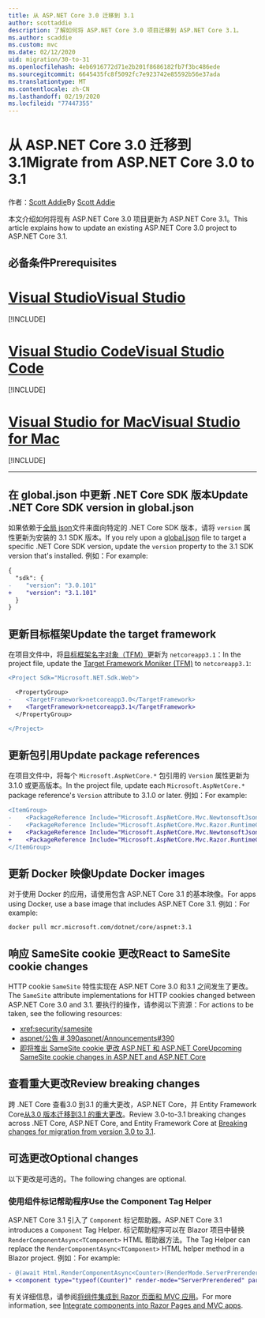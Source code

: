 ```yaml
---
title: 从 ASP.NET Core 3.0 迁移到 3.1
author: scottaddie
description: 了解如何将 ASP.NET Core 3.0 项目迁移到 ASP.NET Core 3.1。
ms.author: scaddie
ms.custom: mvc
ms.date: 02/12/2020
uid: migration/30-to-31
ms.openlocfilehash: 4eb6916772d71e2b201f8686182fb7f3bc486ede
ms.sourcegitcommit: 6645435fc8f5092fc7e923742e85592b56e37ada
ms.translationtype: MT
ms.contentlocale: zh-CN
ms.lasthandoff: 02/19/2020
ms.locfileid: "77447355"
---
```

# <a name="migrate-from-aspnet-core-30-to-31"></a><span data-ttu-id="f438a-103">从 ASP.NET Core 3.0 迁移到 3.1</span><span class="sxs-lookup"><span data-stu-id="f438a-103">Migrate from ASP.NET Core 3.0 to 3.1</span></span>

<span data-ttu-id="f438a-104">作者：[Scott Addie](https://github.com/scottaddie)</span><span class="sxs-lookup"><span data-stu-id="f438a-104">By [Scott Addie](https://github.com/scottaddie)</span></span>

<span data-ttu-id="f438a-105">本文介绍如何将现有 ASP.NET Core 3.0 项目更新为 ASP.NET Core 3.1。</span><span class="sxs-lookup"><span data-stu-id="f438a-105">This article explains how to update an existing ASP.NET Core 3.0 project to ASP.NET Core 3.1.</span></span>

## <a name="prerequisites"></a><span data-ttu-id="f438a-106">必备条件</span><span class="sxs-lookup"><span data-stu-id="f438a-106">Prerequisites</span></span>

# <a name="visual-studio"></a>[<span data-ttu-id="f438a-107">Visual Studio</span><span class="sxs-lookup"><span data-stu-id="f438a-107">Visual Studio</span></span>](#tab/visual-studio)

[!INCLUDE[](~/includes/net-core-prereqs-vs-3.1.md)]

# <a name="visual-studio-code"></a>[<span data-ttu-id="f438a-108">Visual Studio Code</span><span class="sxs-lookup"><span data-stu-id="f438a-108">Visual Studio Code</span></span>](#tab/visual-studio-code)

[!INCLUDE[](~/includes/net-core-prereqs-vsc-3.1.md)]

# <a name="visual-studio-for-mac"></a>[<span data-ttu-id="f438a-109">Visual Studio for Mac</span><span class="sxs-lookup"><span data-stu-id="f438a-109">Visual Studio for Mac</span></span>](#tab/visual-studio-mac)

[!INCLUDE[](~/includes/net-core-prereqs-mac-3.1.md)]

---

## <a name="update-net-core-sdk-version-in-globaljson"></a><span data-ttu-id="f438a-110">在 global.json 中更新 .NET Core SDK 版本</span><span class="sxs-lookup"><span data-stu-id="f438a-110">Update .NET Core SDK version in global.json</span></span>

<span data-ttu-id="f438a-111">如果依赖于[全局 json](/dotnet/core/tools/global-json)文件来面向特定的 .NET Core SDK 版本，请将 `version` 属性更新为安装的 3.1 SDK 版本。</span><span class="sxs-lookup"><span data-stu-id="f438a-111">If you rely upon a [global.json](/dotnet/core/tools/global-json) file to target a specific .NET Core SDK version, update the `version` property to the 3.1 SDK version that's installed.</span></span> <span data-ttu-id="f438a-112">例如：</span><span class="sxs-lookup"><span data-stu-id="f438a-112">For example:</span></span>

```diff
{
  "sdk": {
-    "version": "3.0.101"
+    "version": "3.1.101"
  }
}
```

## <a name="update-the-target-framework"></a><span data-ttu-id="f438a-113">更新目标框架</span><span class="sxs-lookup"><span data-stu-id="f438a-113">Update the target framework</span></span>

<span data-ttu-id="f438a-114">在项目文件中，将[目标框架名字对象（TFM）](/dotnet/standard/frameworks)更新为 `netcoreapp3.1`：</span><span class="sxs-lookup"><span data-stu-id="f438a-114">In the project file, update the [Target Framework Moniker (TFM)](/dotnet/standard/frameworks) to `netcoreapp3.1`:</span></span>

```diff
<Project Sdk="Microsoft.NET.Sdk.Web">

  <PropertyGroup>
-    <TargetFramework>netcoreapp3.0</TargetFramework>
+    <TargetFramework>netcoreapp3.1</TargetFramework>
  </PropertyGroup>

</Project>
```

## <a name="update-package-references"></a><span data-ttu-id="f438a-115">更新包引用</span><span class="sxs-lookup"><span data-stu-id="f438a-115">Update package references</span></span>

<span data-ttu-id="f438a-116">在项目文件中，将每个 `Microsoft.AspNetCore.*` 包引用的 `Version` 属性更新为3.1.0 或更高版本。</span><span class="sxs-lookup"><span data-stu-id="f438a-116">In the project file, update each `Microsoft.AspNetCore.*` package reference's `Version` attribute to 3.1.0 or later.</span></span> <span data-ttu-id="f438a-117">例如：</span><span class="sxs-lookup"><span data-stu-id="f438a-117">For example:</span></span>

```diff
<ItemGroup>
-    <PackageReference Include="Microsoft.AspNetCore.Mvc.NewtonsoftJson" Version="3.0.0" />
-    <PackageReference Include="Microsoft.AspNetCore.Mvc.Razor.RuntimeCompilation" Version="3.0.0" Condition="'$(Configuration)' == 'Debug'" />
+    <PackageReference Include="Microsoft.AspNetCore.Mvc.NewtonsoftJson" Version="3.1.1" />
+    <PackageReference Include="Microsoft.AspNetCore.Mvc.Razor.RuntimeCompilation" Version="3.1.1" Condition="'$(Configuration)' == 'Debug'" />
</ItemGroup>
```

## <a name="update-docker-images"></a><span data-ttu-id="f438a-118">更新 Docker 映像</span><span class="sxs-lookup"><span data-stu-id="f438a-118">Update Docker images</span></span>

<span data-ttu-id="f438a-119">对于使用 Docker 的应用，请使用包含 ASP.NET Core 3.1 的基本映像。</span><span class="sxs-lookup"><span data-stu-id="f438a-119">For apps using Docker, use a base image that includes ASP.NET Core 3.1.</span></span> <span data-ttu-id="f438a-120">例如：</span><span class="sxs-lookup"><span data-stu-id="f438a-120">For example:</span></span>

```console
docker pull mcr.microsoft.com/dotnet/core/aspnet:3.1
```

## <a name="react-to-samesite-cookie-changes"></a><span data-ttu-id="f438a-121">响应 SameSite cookie 更改</span><span class="sxs-lookup"><span data-stu-id="f438a-121">React to SameSite cookie changes</span></span>

<span data-ttu-id="f438a-122">HTTP cookie `SameSite` 特性实现在 ASP.NET Core 3.0 和3.1 之间发生了更改。</span><span class="sxs-lookup"><span data-stu-id="f438a-122">The `SameSite` attribute implementations for HTTP cookies changed between ASP.NET Core 3.0 and 3.1.</span></span> <span data-ttu-id="f438a-123">要执行的操作，请参阅以下资源：</span><span class="sxs-lookup"><span data-stu-id="f438a-123">For actions to be taken, see the following resources:</span></span>

* <xref:security/samesite>
* [<span data-ttu-id="f438a-124">aspnet/公告 # 390</span><span class="sxs-lookup"><span data-stu-id="f438a-124">aspnet/Announcements#390</span></span>](https://github.com/aspnet/Announcements/issues/390)
* [<span data-ttu-id="f438a-125">即将推出 SameSite cookie 更改 ASP.NET 和 ASP.NET Core</span><span class="sxs-lookup"><span data-stu-id="f438a-125">Upcoming SameSite cookie changes in ASP.NET and ASP.NET Core</span></span>](https://devblogs.microsoft.com/aspnet/upcoming-samesite-cookie-changes-in-asp-net-and-asp-net-core/)

## <a name="review-breaking-changes"></a><span data-ttu-id="f438a-126">查看重大更改</span><span class="sxs-lookup"><span data-stu-id="f438a-126">Review breaking changes</span></span>

<span data-ttu-id="f438a-127">跨 .NET Core 查看3.0 到3.1 的重大更改，ASP.NET Core，并 Entity Framework Core[从3.0 版本迁移到3.1 的重大更改](/dotnet/core/compatibility/3.0-3.1)。</span><span class="sxs-lookup"><span data-stu-id="f438a-127">Review 3.0-to-3.1 breaking changes across .NET Core, ASP.NET Core, and Entity Framework Core at [Breaking changes for migration from version 3.0 to 3.1](/dotnet/core/compatibility/3.0-3.1).</span></span>

## <a name="optional-changes"></a><span data-ttu-id="f438a-128">可选更改</span><span class="sxs-lookup"><span data-stu-id="f438a-128">Optional changes</span></span>

<span data-ttu-id="f438a-129">以下更改是可选的。</span><span class="sxs-lookup"><span data-stu-id="f438a-129">The following changes are optional.</span></span>

### <a name="use-the-component-tag-helper"></a><span data-ttu-id="f438a-130">使用组件标记帮助程序</span><span class="sxs-lookup"><span data-stu-id="f438a-130">Use the Component Tag Helper</span></span>

<span data-ttu-id="f438a-131">ASP.NET Core 3.1 引入了 `Component` 标记帮助器。</span><span class="sxs-lookup"><span data-stu-id="f438a-131">ASP.NET Core 3.1 introduces a `Component` Tag Helper.</span></span> <span data-ttu-id="f438a-132">标记帮助程序可以在 Blazor 项目中替换 `RenderComponentAsync<TComponent>` HTML 帮助器方法。</span><span class="sxs-lookup"><span data-stu-id="f438a-132">The Tag Helper can replace the `RenderComponentAsync<TComponent>` HTML helper method in a Blazor project.</span></span> <span data-ttu-id="f438a-133">例如：</span><span class="sxs-lookup"><span data-stu-id="f438a-133">For example:</span></span>

```diff
- @(await Html.RenderComponentAsync<Counter>(RenderMode.ServerPrerendered, new { IncrementAmount = 10 }))
+ <component type="typeof(Counter)" render-mode="ServerPrerendered" param-IncrementAmount="10" />
```

<span data-ttu-id="f438a-134">有关详细信息，请参阅[将组件集成到 Razor 页面和 MVC 应用](/aspnet/core/blazor/integrate-components?view=aspnetcore-3.1)。</span><span class="sxs-lookup"><span data-stu-id="f438a-134">For more information, see [Integrate components into Razor Pages and MVC apps](/aspnet/core/blazor/integrate-components?view=aspnetcore-3.1).</span></span>
